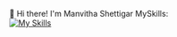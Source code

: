 
👋 Hi there! I'm Manvitha Shettigar
 MySkills:<br>
[![My Skills](https://skillicons.dev/icons?i=js,java,react,html,css,mysql,git,github)](https://skillicons.dev)
